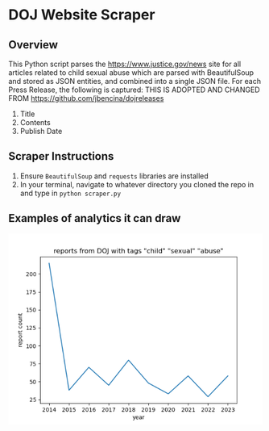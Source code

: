 # DOJ Website Scraper

## Overview
This Python script parses the https://www.justice.gov/news site for all articles related to child sexual abuse which are parsed with BeautifulSoup and stored as JSON entities, and combined into a single JSON file. For each Press Release, the following is captured: 
THIS IS ADOPTED AND CHANGED FROM https://github.com/jbencina/dojreleases

1. Title
2. Contents
3. Publish Date

## Scraper Instructions
1. Ensure `BeautifulSoup` and `requests` libraries are installed
2. In your terminal, navigate to whatever directory you cloned the repo in and type in `python scraper.py`

## Examples of analytics it can draw
![Alt text](yearly_trends.png)